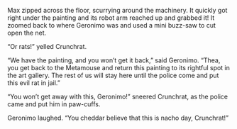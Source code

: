 Max zipped across the floor, scurrying around the machinery. It quickly got right under the painting and its robot arm reached up and grabbed it! It zoomed back to where Geronimo was and  used a mini buzz-saw to cut open the net.

“Or rats!” yelled Crunchrat.

“We have the painting, and you won’t get it back,” said Geronimo. “Thea, you get back to the Metamouse and return this painting to its rightful spot in the art gallery. The rest of us will stay here until the police come and put this evil rat in jail.”

“You won’t get away with this, Geronimo!” sneered Crunchrat, as the police came and put him in paw-cuffs.

Geronimo laughed. “You cheddar believe that this is nacho day, Crunchrat!”
